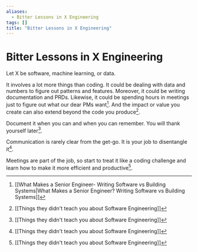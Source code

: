 ```yaml
---
aliases:
  - Bitter Lessons in X Engineering
tags: []
title: "Bitter Lessons in X Engineering"
---
```


# Bitter Lessons in X Engineering

Let X be software, machine learning, or data.

It involves a lot more things than coding. It could be dealing with data and numbers to figure out patterns and features. Moreover, it could be writing documentation and PRDs. Likewise, it could be spending hours in meetings just to figure out what our dear PMs want[^1]. And the impact or value you create can also extend beyond the code you produce[^2].

Document it when you can and when you can remember. You will thank yourself later[^2].

Communication is rarely clear from the get-go. It is your job to disentangle it[^2].

Meetings are part of the job, so start to treat it like a coding challenge and learn how to make it more efficient and productive[^2].

[^1]: [[What Makes a Senior Engineer- Writing Software vs Building Systems|What Makes a Senior Engineer? Writing Software vs Building Systems]]
[^2]: [[Things they didn't teach you about Software Engineering]]